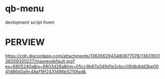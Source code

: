 # qb-menu
devlopment script fivem 
# PERVIEW
https://cdn.discordapp.com/attachments/1362662943480877078/1363193136209330227/maxresdefault.jpg?ex=6805240a&is=6803d28a&hm=05cc9b67a349d1e2cbcc06db4dd3be0041d86d3a9c48af19f2431496b5210fad&
